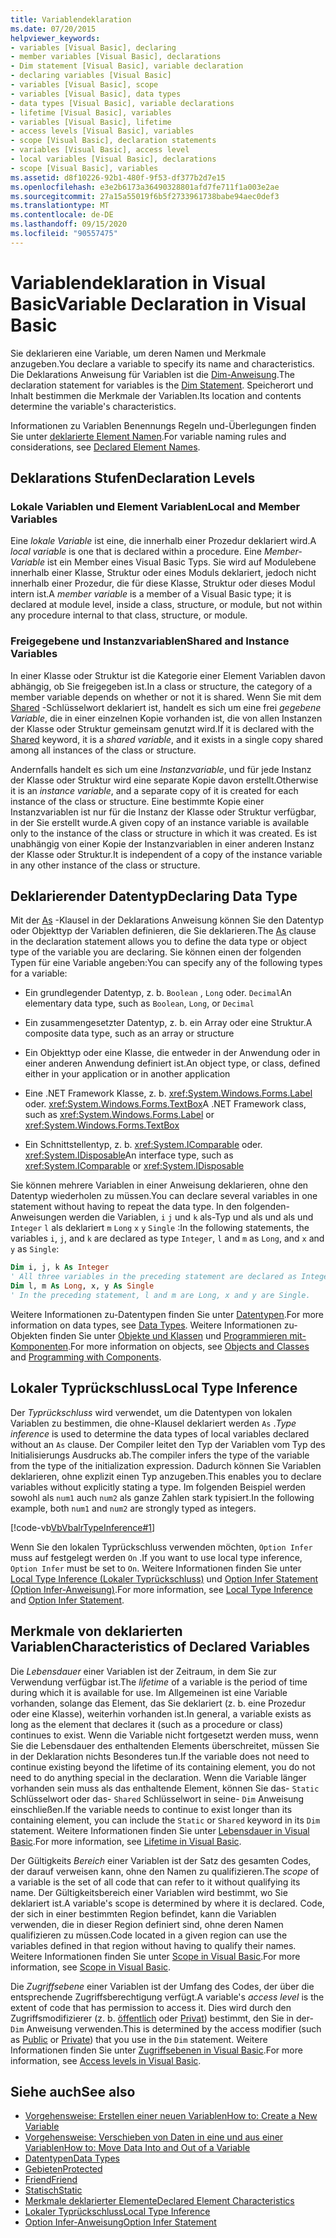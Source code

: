 ```yaml
---
title: Variablendeklaration
ms.date: 07/20/2015
helpviewer_keywords:
- variables [Visual Basic], declaring
- member variables [Visual Basic], declarations
- Dim statement [Visual Basic], variable declaration
- declaring variables [Visual Basic]
- variables [Visual Basic], scope
- variables [Visual Basic], data types
- data types [Visual Basic], variable declarations
- lifetime [Visual Basic], variables
- variables [Visual Basic], lifetime
- access levels [Visual Basic], variables
- scope [Visual Basic], declaration statements
- variables [Visual Basic], access level
- local variables [Visual Basic], declarations
- scope [Visual Basic], variables
ms.assetid: d8f10226-92b1-480f-9f53-df377b2d7e15
ms.openlocfilehash: e3e2b6173a36490328801afd7fe711f1a003e2ae
ms.sourcegitcommit: 27a15a55019f6b5f2733961738babe94aec0def3
ms.translationtype: MT
ms.contentlocale: de-DE
ms.lasthandoff: 09/15/2020
ms.locfileid: "90557475"
---
```

# <a name="variable-declaration-in-visual-basic"></a><span data-ttu-id="e6689-102">Variablendeklaration in Visual Basic</span><span class="sxs-lookup"><span data-stu-id="e6689-102">Variable Declaration in Visual Basic</span></span>
<span data-ttu-id="e6689-103">Sie deklarieren eine Variable, um deren Namen und Merkmale anzugeben.</span><span class="sxs-lookup"><span data-stu-id="e6689-103">You declare a variable to specify its name and characteristics.</span></span> <span data-ttu-id="e6689-104">Die Deklarations Anweisung für Variablen ist die [Dim-Anweisung](../../../language-reference/statements/dim-statement.md).</span><span class="sxs-lookup"><span data-stu-id="e6689-104">The declaration statement for variables is the [Dim Statement](../../../language-reference/statements/dim-statement.md).</span></span> <span data-ttu-id="e6689-105">Speicherort und Inhalt bestimmen die Merkmale der Variablen.</span><span class="sxs-lookup"><span data-stu-id="e6689-105">Its location and contents determine the variable's characteristics.</span></span>  
  
 <span data-ttu-id="e6689-106">Informationen zu Variablen Benennungs Regeln und-Überlegungen finden Sie unter [deklarierte Element Namen](../declared-elements/declared-element-names.md).</span><span class="sxs-lookup"><span data-stu-id="e6689-106">For variable naming rules and considerations, see [Declared Element Names](../declared-elements/declared-element-names.md).</span></span>  
  
## <a name="declaration-levels"></a><span data-ttu-id="e6689-107">Deklarations Stufen</span><span class="sxs-lookup"><span data-stu-id="e6689-107">Declaration Levels</span></span>  
  
### <a name="local-and-member-variables"></a><span data-ttu-id="e6689-108">Lokale Variablen und Element Variablen</span><span class="sxs-lookup"><span data-stu-id="e6689-108">Local and Member Variables</span></span>  
 <span data-ttu-id="e6689-109">Eine *lokale Variable* ist eine, die innerhalb einer Prozedur deklariert wird.</span><span class="sxs-lookup"><span data-stu-id="e6689-109">A *local variable* is one that is declared within a procedure.</span></span> <span data-ttu-id="e6689-110">Eine *Member-Variable* ist ein Member eines Visual Basic Typs. Sie wird auf Modulebene innerhalb einer Klasse, Struktur oder eines Moduls deklariert, jedoch nicht innerhalb einer Prozedur, die für diese Klasse, Struktur oder dieses Modul intern ist.</span><span class="sxs-lookup"><span data-stu-id="e6689-110">A *member variable* is a member of a Visual Basic type; it is declared at module level, inside a class, structure, or module, but not within any procedure internal to that class, structure, or module.</span></span>  
  
### <a name="shared-and-instance-variables"></a><span data-ttu-id="e6689-111">Freigegebene und Instanzvariablen</span><span class="sxs-lookup"><span data-stu-id="e6689-111">Shared and Instance Variables</span></span>  
 <span data-ttu-id="e6689-112">In einer Klasse oder Struktur ist die Kategorie einer Element Variablen davon abhängig, ob Sie freigegeben ist.</span><span class="sxs-lookup"><span data-stu-id="e6689-112">In a class or structure, the category of a member variable depends on whether or not it is shared.</span></span> <span data-ttu-id="e6689-113">Wenn Sie mit dem [Shared](../../../language-reference/modifiers/shared.md) -Schlüsselwort deklariert ist, handelt es sich um eine frei *gegebene Variable*, die in einer einzelnen Kopie vorhanden ist, die von allen Instanzen der Klasse oder Struktur gemeinsam genutzt wird.</span><span class="sxs-lookup"><span data-stu-id="e6689-113">If it is declared with the [Shared](../../../language-reference/modifiers/shared.md) keyword, it is a *shared variable*, and it exists in a single copy shared among all instances of the class or structure.</span></span>  
  
 <span data-ttu-id="e6689-114">Andernfalls handelt es sich um eine *Instanzvariable*, und für jede Instanz der Klasse oder Struktur wird eine separate Kopie davon erstellt.</span><span class="sxs-lookup"><span data-stu-id="e6689-114">Otherwise it is an *instance variable*, and a separate copy of it is created for each instance of the class or structure.</span></span> <span data-ttu-id="e6689-115">Eine bestimmte Kopie einer Instanzvariablen ist nur für die Instanz der Klasse oder Struktur verfügbar, in der Sie erstellt wurde.</span><span class="sxs-lookup"><span data-stu-id="e6689-115">A given copy of an instance variable is available only to the instance of the class or structure in which it was created.</span></span> <span data-ttu-id="e6689-116">Es ist unabhängig von einer Kopie der Instanzvariablen in einer anderen Instanz der Klasse oder Struktur.</span><span class="sxs-lookup"><span data-stu-id="e6689-116">It is independent of a copy of the instance variable in any other instance of the class or structure.</span></span>  
  
## <a name="declaring-data-type"></a><span data-ttu-id="e6689-117">Deklarierender Datentyp</span><span class="sxs-lookup"><span data-stu-id="e6689-117">Declaring Data Type</span></span>  
 <span data-ttu-id="e6689-118">Mit der [As](../../../language-reference/statements/as-clause.md) -Klausel in der Deklarations Anweisung können Sie den Datentyp oder Objekttyp der Variablen definieren, die Sie deklarieren.</span><span class="sxs-lookup"><span data-stu-id="e6689-118">The [As](../../../language-reference/statements/as-clause.md) clause in the declaration statement allows you to define the data type or object type of the variable you are declaring.</span></span> <span data-ttu-id="e6689-119">Sie können einen der folgenden Typen für eine Variable angeben:</span><span class="sxs-lookup"><span data-stu-id="e6689-119">You can specify any of the following types for a variable:</span></span>  
  
- <span data-ttu-id="e6689-120">Ein grundlegender Datentyp, z. b. `Boolean` , `Long` oder. `Decimal`</span><span class="sxs-lookup"><span data-stu-id="e6689-120">An elementary data type, such as `Boolean`, `Long`, or `Decimal`</span></span>  
  
- <span data-ttu-id="e6689-121">Ein zusammengesetzter Datentyp, z. b. ein Array oder eine Struktur.</span><span class="sxs-lookup"><span data-stu-id="e6689-121">A composite data type, such as an array or structure</span></span>  
  
- <span data-ttu-id="e6689-122">Ein Objekttyp oder eine Klasse, die entweder in der Anwendung oder in einer anderen Anwendung definiert ist.</span><span class="sxs-lookup"><span data-stu-id="e6689-122">An object type, or class, defined either in your application or in another application</span></span>  
  
- <span data-ttu-id="e6689-123">Eine .NET Framework Klasse, z. b. <xref:System.Windows.Forms.Label> oder. <xref:System.Windows.Forms.TextBox></span><span class="sxs-lookup"><span data-stu-id="e6689-123">A .NET Framework class, such as <xref:System.Windows.Forms.Label> or <xref:System.Windows.Forms.TextBox></span></span>  
  
- <span data-ttu-id="e6689-124">Ein Schnittstellentyp, z. b. <xref:System.IComparable> oder. <xref:System.IDisposable></span><span class="sxs-lookup"><span data-stu-id="e6689-124">An interface type, such as <xref:System.IComparable> or <xref:System.IDisposable></span></span>  
  
 <span data-ttu-id="e6689-125">Sie können mehrere Variablen in einer Anweisung deklarieren, ohne den Datentyp wiederholen zu müssen.</span><span class="sxs-lookup"><span data-stu-id="e6689-125">You can declare several variables in one statement without having to repeat the data type.</span></span> <span data-ttu-id="e6689-126">In den folgenden-Anweisungen werden die Variablen, `i` `j` und `k` als-Typ und als und als und `Integer` `l` als deklariert `m` `Long` `x` `y` `Single` :</span><span class="sxs-lookup"><span data-stu-id="e6689-126">In the following statements, the variables `i`, `j`, and `k` are declared as type `Integer`, `l` and `m` as `Long`, and `x` and `y` as `Single`:</span></span>  
  
```vb  
Dim i, j, k As Integer  
' All three variables in the preceding statement are declared as Integer.  
Dim l, m As Long, x, y As Single  
' In the preceding statement, l and m are Long, x and y are Single.  
```  
  
 <span data-ttu-id="e6689-127">Weitere Informationen zu-Datentypen finden Sie unter [Datentypen](../data-types/index.md).</span><span class="sxs-lookup"><span data-stu-id="e6689-127">For more information on data types, see [Data Types](../data-types/index.md).</span></span> <span data-ttu-id="e6689-128">Weitere Informationen zu-Objekten finden Sie unter [Objekte und Klassen](../objects-and-classes/index.md) und [Programmieren mit-Komponenten](/previous-versions/visualstudio/visual-studio-2013/0ffkdtkf(v=vs.120)).</span><span class="sxs-lookup"><span data-stu-id="e6689-128">For more information on objects, see [Objects and Classes](../objects-and-classes/index.md) and [Programming with Components](/previous-versions/visualstudio/visual-studio-2013/0ffkdtkf(v=vs.120)).</span></span>  
  
## <a name="local-type-inference"></a><span data-ttu-id="e6689-129">Lokaler Typrückschluss</span><span class="sxs-lookup"><span data-stu-id="e6689-129">Local Type Inference</span></span>  
 <span data-ttu-id="e6689-130">Der *Typrückschluss* wird verwendet, um die Datentypen von lokalen Variablen zu bestimmen, die ohne-Klausel deklariert werden `As` .</span><span class="sxs-lookup"><span data-stu-id="e6689-130">*Type inference* is used to determine the data types of local variables declared without an `As` clause.</span></span> <span data-ttu-id="e6689-131">Der Compiler leitet den Typ der Variablen vom Typ des Initialisierungs Ausdrucks ab.</span><span class="sxs-lookup"><span data-stu-id="e6689-131">The compiler infers the type of the variable from the type of the initialization expression.</span></span> <span data-ttu-id="e6689-132">Dadurch können Sie Variablen deklarieren, ohne explizit einen Typ anzugeben.</span><span class="sxs-lookup"><span data-stu-id="e6689-132">This enables you to declare variables without explicitly stating a type.</span></span> <span data-ttu-id="e6689-133">Im folgenden Beispiel werden sowohl als `num1` auch `num2` als ganze Zahlen stark typisiert.</span><span class="sxs-lookup"><span data-stu-id="e6689-133">In the following example, both `num1` and `num2` are strongly typed as integers.</span></span>  
  
 [!code-vb[VbVbalrTypeInference#1](~/samples/snippets/visualbasic/VS_Snippets_VBCSharp/VbVbalrTypeInference/VB/Class1.vb#1)]  
  
 <span data-ttu-id="e6689-134">Wenn Sie den lokalen Typrückschluss verwenden möchten, `Option Infer` muss auf festgelegt werden `On` .</span><span class="sxs-lookup"><span data-stu-id="e6689-134">If you want to use local type inference, `Option Infer` must be set to `On`.</span></span> <span data-ttu-id="e6689-135">Weitere Informationen finden Sie unter [Local Type Inference (Lokaler Typrückschluss)](local-type-inference.md) und [Option Infer Statement (Option Infer-Anweisung)](../../../language-reference/statements/option-infer-statement.md).</span><span class="sxs-lookup"><span data-stu-id="e6689-135">For more information, see [Local Type Inference](local-type-inference.md) and [Option Infer Statement](../../../language-reference/statements/option-infer-statement.md).</span></span>  
  
## <a name="characteristics-of-declared-variables"></a><span data-ttu-id="e6689-136">Merkmale von deklarierten Variablen</span><span class="sxs-lookup"><span data-stu-id="e6689-136">Characteristics of Declared Variables</span></span>  
 <span data-ttu-id="e6689-137">Die *Lebensdauer* einer Variablen ist der Zeitraum, in dem Sie zur Verwendung verfügbar ist.</span><span class="sxs-lookup"><span data-stu-id="e6689-137">The *lifetime* of a variable is the period of time during which it is available for use.</span></span> <span data-ttu-id="e6689-138">Im Allgemeinen ist eine Variable vorhanden, solange das Element, das Sie deklariert (z. b. eine Prozedur oder eine Klasse), weiterhin vorhanden ist.</span><span class="sxs-lookup"><span data-stu-id="e6689-138">In general, a variable exists as long as the element that declares it (such as a procedure or class) continues to exist.</span></span> <span data-ttu-id="e6689-139">Wenn die Variable nicht fortgesetzt werden muss, wenn Sie die Lebensdauer des enthaltenden Elements überschreitet, müssen Sie in der Deklaration nichts Besonderes tun.</span><span class="sxs-lookup"><span data-stu-id="e6689-139">If the variable does not need to continue existing beyond the lifetime of its containing element, you do not need to do anything special in the declaration.</span></span> <span data-ttu-id="e6689-140">Wenn die Variable länger vorhanden sein muss als das enthaltende Element, können Sie das- `Static` Schlüsselwort oder das- `Shared` Schlüsselwort in seine- `Dim` Anweisung einschließen.</span><span class="sxs-lookup"><span data-stu-id="e6689-140">If the variable needs to continue to exist longer than its containing element, you can include the `Static` or `Shared` keyword in its `Dim` statement.</span></span> <span data-ttu-id="e6689-141">Weitere Informationen finden Sie unter [Lebensdauer in Visual Basic](../declared-elements/lifetime.md).</span><span class="sxs-lookup"><span data-stu-id="e6689-141">For more information, see [Lifetime in Visual Basic](../declared-elements/lifetime.md).</span></span>  
  
 <span data-ttu-id="e6689-142">Der Gültigkeits *Bereich* einer Variablen ist der Satz des gesamten Codes, der darauf verweisen kann, ohne den Namen zu qualifizieren.</span><span class="sxs-lookup"><span data-stu-id="e6689-142">The *scope* of a variable is the set of all code that can refer to it without qualifying its name.</span></span> <span data-ttu-id="e6689-143">Der Gültigkeitsbereich einer Variablen wird bestimmt, wo Sie deklariert ist.</span><span class="sxs-lookup"><span data-stu-id="e6689-143">A variable's scope is determined by where it is declared.</span></span> <span data-ttu-id="e6689-144">Code, der sich in einer bestimmten Region befindet, kann die Variablen verwenden, die in dieser Region definiert sind, ohne deren Namen qualifizieren zu müssen.</span><span class="sxs-lookup"><span data-stu-id="e6689-144">Code located in a given region can use the variables defined in that region without having to qualify their names.</span></span> <span data-ttu-id="e6689-145">Weitere Informationen finden Sie unter [Scope in Visual Basic](../declared-elements/scope.md).</span><span class="sxs-lookup"><span data-stu-id="e6689-145">For more information, see [Scope in Visual Basic](../declared-elements/scope.md).</span></span>  
  
 <span data-ttu-id="e6689-146">Die *Zugriffsebene* einer Variablen ist der Umfang des Codes, der über die entsprechende Zugriffsberechtigung verfügt.</span><span class="sxs-lookup"><span data-stu-id="e6689-146">A variable's *access level* is the extent of code that has permission to access it.</span></span> <span data-ttu-id="e6689-147">Dies wird durch den Zugriffsmodifizierer (z. b. [öffentlich](../../../language-reference/modifiers/public.md) oder [Privat](../../../language-reference/modifiers/private.md)) bestimmt, den Sie in der- `Dim` Anweisung verwenden.</span><span class="sxs-lookup"><span data-stu-id="e6689-147">This is determined by the access modifier (such as [Public](../../../language-reference/modifiers/public.md) or [Private](../../../language-reference/modifiers/private.md)) that you use in the `Dim` statement.</span></span> <span data-ttu-id="e6689-148">Weitere Informationen finden Sie unter [Zugriffsebenen in Visual Basic](../declared-elements/access-levels.md).</span><span class="sxs-lookup"><span data-stu-id="e6689-148">For more information, see [Access levels in Visual Basic](../declared-elements/access-levels.md).</span></span>  
  
## <a name="see-also"></a><span data-ttu-id="e6689-149">Siehe auch</span><span class="sxs-lookup"><span data-stu-id="e6689-149">See also</span></span>

- [<span data-ttu-id="e6689-150">Vorgehensweise: Erstellen einer neuen Variablen</span><span class="sxs-lookup"><span data-stu-id="e6689-150">How to: Create a New Variable</span></span>](how-to-create-a-new-variable.md)
- [<span data-ttu-id="e6689-151">Vorgehensweise: Verschieben von Daten in eine und aus einer Variablen</span><span class="sxs-lookup"><span data-stu-id="e6689-151">How to: Move Data Into and Out of a Variable</span></span>](how-to-move-data-into-and-out-of-a-variable.md)
- [<span data-ttu-id="e6689-152">Datentypen</span><span class="sxs-lookup"><span data-stu-id="e6689-152">Data Types</span></span>](../../../language-reference/data-types/index.md)
- [<span data-ttu-id="e6689-153">Gebieten</span><span class="sxs-lookup"><span data-stu-id="e6689-153">Protected</span></span>](../../../language-reference/modifiers/protected.md)
- [<span data-ttu-id="e6689-154">Friend</span><span class="sxs-lookup"><span data-stu-id="e6689-154">Friend</span></span>](../../../language-reference/modifiers/friend.md)
- [<span data-ttu-id="e6689-155">Statisch</span><span class="sxs-lookup"><span data-stu-id="e6689-155">Static</span></span>](../../../language-reference/modifiers/static.md)
- [<span data-ttu-id="e6689-156">Merkmale deklarierter Elemente</span><span class="sxs-lookup"><span data-stu-id="e6689-156">Declared Element Characteristics</span></span>](../declared-elements/declared-element-characteristics.md)
- [<span data-ttu-id="e6689-157">Lokaler Typrückschluss</span><span class="sxs-lookup"><span data-stu-id="e6689-157">Local Type Inference</span></span>](local-type-inference.md)
- [<span data-ttu-id="e6689-158">Option Infer-Anweisung</span><span class="sxs-lookup"><span data-stu-id="e6689-158">Option Infer Statement</span></span>](../../../language-reference/statements/option-infer-statement.md)
